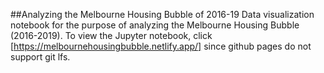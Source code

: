 ##Analyzing the Melbourne Housing Bubble of 2016-19
Data visualization notebook for the purpose of analyzing the Melbourne Housing Bubble (2016-2019). To view the Jupyter notebook, click [https://melbournehousingbubble.netlify.app/] since github pages do not support git lfs.
